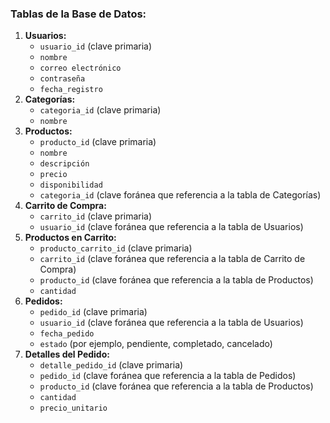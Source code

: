 ### Tablas de la Base de Datos:

1. **Usuarios:**
   * `usuario_id` (clave primaria)
   * `nombre`
   * `correo electrónico`
   * `contraseña`
   * `fecha_registro`
2. **Categorías:**
   * `categoria_id` (clave primaria)
   * `nombre`
3. **Productos:**
   * `producto_id` (clave primaria)
   * `nombre`
   * `descripción`
   * `precio`
   * `disponibilidad`
   * `categoria_id` (clave foránea que referencia a la tabla de Categorías)
4. **Carrito de Compra:**
   * `carrito_id` (clave primaria)
   * `usuario_id` (clave foránea que referencia a la tabla de Usuarios)
5. **Productos en Carrito:**
   * `producto_carrito_id` (clave primaria)
   * `carrito_id` (clave foránea que referencia a la tabla de Carrito de Compra)
   * `producto_id` (clave foránea que referencia a la tabla de Productos)
   * `cantidad`
6. **Pedidos:**
   * `pedido_id` (clave primaria)
   * `usuario_id` (clave foránea que referencia a la tabla de Usuarios)
   * `fecha_pedido`
   * `estado` (por ejemplo, pendiente, completado, cancelado)
7. **Detalles del Pedido:**
   * `detalle_pedido_id` (clave primaria)
   * `pedido_id` (clave foránea que referencia a la tabla de Pedidos)
   * `producto_id` (clave foránea que referencia a la tabla de Productos)
   * `cantidad`
   * `precio_unitario`
